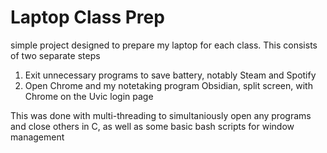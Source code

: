 # Laptop Class Prep
simple project designed to prepare my laptop for each class. This consists of two separate steps
1. Exit unnecessary programs to save battery, notably Steam and Spotify
2. Open Chrome and my notetaking program Obsidian, split screen, with Chrome on the Uvic login page

This was done with multi-threading to simultaniously open any programs and close others in C, as well as some basic bash scripts for window management